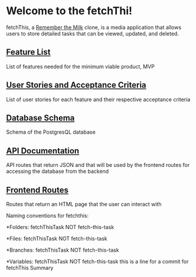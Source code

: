 # **Welcome to the fetchThi!**

fetchThis, a [Remember the Milk](https://rememberthemilk.com/) clone, is a media application that allows users to store detailed tasks that can be viewed, updated, and deleted.

## [**Feature List**](https://github.com/ebtayara/fetchThis/wiki/MVP-Feature-List)

List of features needed for the minimum viable product, MVP

## [**User Stories and Acceptance Criteria**](https://github.com/ebtayara/fetchThis/wiki/User-Stories)

List of user stories for each feature and their respective acceptance criteria

## [**Database Schema**](https://github.com/ebtayara/fetchThis/wiki/Database-Schema)

Schema of the PostgresQL database

## [**API Documentation**](https://github.com/ebtayara/fetchThis/wiki/API-Documentation)

API routes that return JSON and that will be used by the frontend routes for accessing the database from the backend

## [**Frontend Routes**](https://github.com/appacademy-starters/express-project-planning-example/wiki/frontend-routes)

Routes that return an HTML page that the user can interact with

Naming conventions for fetchthis:

*Folders:       fetchThisTask    NOT      fetch-this-task

*Files:         fetchThisTask    NOT      fetch-this-task

*Branches:     fetchThisTask    NOT      fetch-this-task

*Variables:     fetchThisTask    NOT      fetch-this-task
this is a line for a commit for fetchThis Summary

